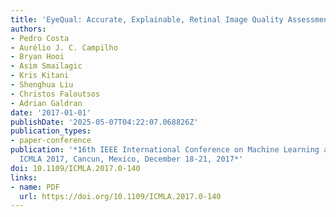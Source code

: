 ```yaml
---
title: 'EyeQual: Accurate, Explainable, Retinal Image Quality Assessment'
authors:
- Pedro Costa
- Aurélio J. C. Campilho
- Bryan Hooi
- Asim Smailagic
- Kris Kitani
- Shenghua Liu
- Christos Faloutsos
- Adrian Galdran
date: '2017-01-01'
publishDate: '2025-05-07T04:22:07.068826Z'
publication_types:
- paper-conference
publication: '*16th IEEE International Conference on Machine Learning and Applications,
  ICMLA 2017, Cancun, Mexico, December 18-21, 2017*'
doi: 10.1109/ICMLA.2017.0-140
links:
- name: PDF
  url: https://doi.org/10.1109/ICMLA.2017.0-140
---
```

